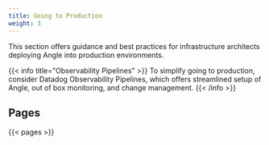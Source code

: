 ```yaml
---
title: Going to Production
weight: 3
---
```


This section offers guidance and best practices for infrastructure architects deploying Angle into production environments.

{{< info title="Observability Pipelines" >}}
To simplify going to production, consider Datadog Observability Pipelines, which offers streamlined setup of Angle, out of box monitoring, and change management.
{{< /info >}}

## Pages

{{< pages >}}
